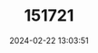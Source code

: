 ---
title: "151721"
category: "Escobaria tuberculosa"
draft: false
date: 2024-02-22 13:03:51
languages:
  English: ["Incense Cory Cactus", "White Column Foxtail Cactus", "Corncob Cactus"]
  Spanish; Castilian: ["Biznaga-Escobar Rómbica"]
---